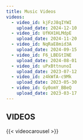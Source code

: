 ```yaml
---
title: Music Videos
videos:
  - video_id: kjFzJ8qIYWI
    upload_date: 2024-12-10
  - video_id: UfKH1HLMdpE
    upload_date: 2024-11-20
  - video_id: NqRaE8mid3A
    upload_date: 2024-09-15
  - video_id: F6_LBEGtINE
    upload_date: 2024-08-01
  - video_id: uPxBttnunoI
    upload_date: 2023-07-12
  - video_id: z4kWfA-c9Mk
    upload_date: 2023-05-30
  - video_id: Gy0omY_BBeQ
    upload_date: 2023-03-17
---
```


## VIDEOS
{{< videocarousel >}}

